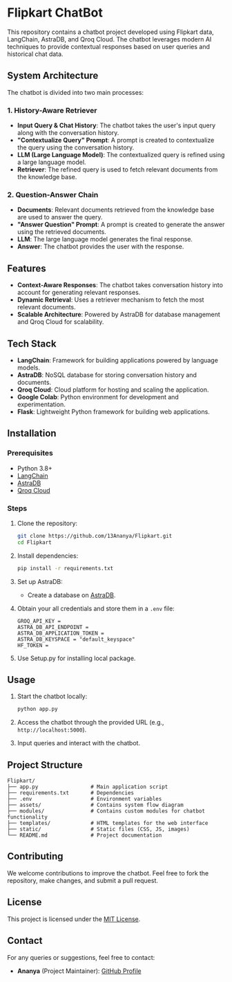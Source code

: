# Flipkart ChatBot

This repository contains a chatbot project developed using Flipkart data, LangChain, AstraDB, and Qroq Cloud. The chatbot leverages modern AI techniques to provide contextual responses based on user queries and historical chat data.

## System Architecture

The chatbot is divided into two main processes:

### 1. **History-Aware Retriever**
- **Input Query & Chat History**: The chatbot takes the user's input query along with the conversation history.
- **"Contextualize Query" Prompt**: A prompt is created to contextualize the query using the conversation history.
- **LLM (Large Language Model)**: The contextualized query is refined using a large language model.
- **Retriever**: The refined query is used to fetch relevant documents from the knowledge base.

### 2. **Question-Answer Chain**
- **Documents**: Relevant documents retrieved from the knowledge base are used to answer the query.
- **"Answer Question" Prompt**: A prompt is created to generate the answer using the retrieved documents.
- **LLM**: The large language model generates the final response.
- **Answer**: The chatbot provides the user with the response.

## Features
- **Context-Aware Responses**: The chatbot takes conversation history into account for generating relevant responses.
- **Dynamic Retrieval**: Uses a retriever mechanism to fetch the most relevant documents.
- **Scalable Architecture**: Powered by AstraDB for database management and Qroq Cloud for scalability.

## Tech Stack
- **LangChain**: Framework for building applications powered by language models.
- **AstraDB**: NoSQL database for storing conversation history and documents.
- **Qroq Cloud**: Cloud platform for hosting and scaling the application.
- **Google Colab**: Python environment for development and experimentation.
- **Flask**: Lightweight Python framework for building web applications.

## Installation

### Prerequisites
- Python 3.8+
- [LangChain](https://docs.langchain.com/)
- [AstraDB](https://www.datastax.com/astra)
- [Qroq Cloud](https://qroq.cloud/)

### Steps
1. Clone the repository:
   ```bash
   git clone https://github.com/13Ananya/Flipkart.git
   cd Flipkart
   ```

2. Install dependencies:
   ```bash
   pip install -r requirements.txt
   ```

3. Set up AstraDB:
   - Create a database on [AstraDB](https://www.datastax.com/astra).

4. Obtain your all credentials and store them in a `.env` file:
     ```env
     GROQ_API_KEY = 
     ASTRA_DB_API_ENDPOINT = 
     ASTRA_DB_APPLICATION_TOKEN = 
     ASTRA_DB_KEYSPACE = "default_keyspace"
     HF_TOKEN = 
     ```
5. Use Setup.py for installing local package.

## Usage
1. Start the chatbot locally:
   ```bash
   python app.py
   ```

2. Access the chatbot through the provided URL (e.g., `http://localhost:5000`).

3. Input queries and interact with the chatbot.

## Project Structure
```plaintext
Flipkart/
├── app.py                 # Main application script
├── requirements.txt       # Dependencies
├── .env                   # Environment variables
├── assets/                # Contains system flow diagram
├── modules/               # Contains custom modules for chatbot functionality
├── templates/             # HTML templates for the web interface
├── static/                # Static files (CSS, JS, images)
└── README.md              # Project documentation
```

## Contributing
We welcome contributions to improve the chatbot. Feel free to fork the repository, make changes, and submit a pull request.

## License
This project is licensed under the [MIT License](LICENSE).

## Contact
For any queries or suggestions, feel free to contact:
- **Ananya** (Project Maintainer): [GitHub Profile](https://github.com/13Ananya)
